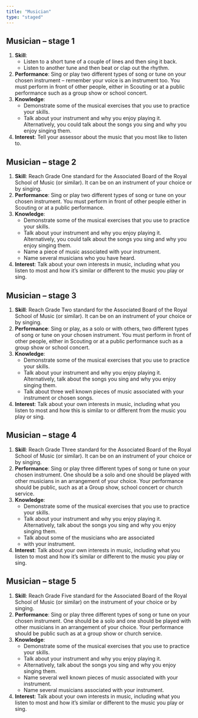```yaml
---
title: "Musician"
type: "staged"
---
```


## Musician – stage 1

1. **Skill**:
	* Listen to a short tune of a couple of lines and then sing it back.
	* Listen to another tune and then beat or clap out the rhythm.
2. **Performance**: Sing or play two different types of song or tune on your chosen instrument – remember your voice is an instrument too. You must perform in front of other people, either in Scouting or at a public performance  such as a group show or school concert.
3. **Knowledge**: 
	* Demonstrate some of the musical exercises that you use to 
practice your skills. 
	* Talk about your instrument and why you enjoy playing it. Alternatively, you could talk about the songs you sing and why you enjoy singing them.
4. **Interest**: Tell your assessor about the music that you most like to listen to.

## Musician – stage 2

1. **Skill**: Reach Grade One standard for the Associated Board of the Royal 
School of Music (or similar). It can be on an instrument of your choice or by singing.
2. **Performance**: Sing or play two different types of song or tune on your chosen instrument. You must perform in front of other people either in Scouting or at a public performance.
3. **Knowledge**: 
	* Demonstrate some of the musical exercises that you use to practice your skills.
	* Talk about your instrument and why you enjoy playing it. Alternatively, you could talk about the songs you sing and why you enjoy singing them.
	* Name a piece of music associated with your instrument.
	* Name several musicians who you have heard.
4. **Interest**: Talk about your own interests in music, including what you listen to most and how it’s similar or different to the music you play or sing.

## Musician – stage 3

1. **Skill**: Reach Grade Two standard for the Associated Board of the Royal 
School of Music (or similar). It can be on an instrument of your choice or by singing.
2. **Performance**: Sing or play, as a solo or with others, two different types of song or tune on your chosen instrument. You must perform in front of other people, either in Scouting or at a public performance  such 
as a group show or school concert.
3. **Knowledge**: 
	* Demonstrate some of the musical exercises that you use to practice your skills.
	* Talk about your instrument and why you enjoy playing it. Alternatively, talk about the songs you sing and why you enjoy singing them.
	* Talk about three well known pieces of music associated with your instrument or chosen songs.
4. **Interest**: Talk about your own interests in music, including what you listen to most and how this is similar to or different from the music you play or sing.

## Musician – stage 4

1. **Skill**: Reach Grade Three standard for the Associated Board of the 
Royal School of Music (or similar). It can be on an instrument of your choice or by singing.
2. **Performance**: Sing or play three different types of song or tune on your chosen instrument. One should be a solo and one should be played with other musicians in an arrangement of your choice. Your performance should be public, such as at a Group show, school concert or church service.
3. **Knowledge**:
	* Demonstrate some of the musical exercises that you use to practice your skills.
	* Talk about your instrument and why you enjoy playing it. Alternatively, talk about the songs you sing and why you enjoy singing them.
	* Talk about some of the musicians who are associated 
	* with your instrument.
4. **Interest**: Talk about your own interests in music, including what you listen to most and how it’s similar or different to the music you play or sing.

## Musician – stage 5

1. **Skill**: Reach Grade Five standard for the Associated Board of the 
Royal School of Music (or similar) on the instrument of your choice or by singing.
2. **Performance**: Sing or play three different types of song or tune on your chosen instrument. One should be a solo and one should be played with other musicians in an arrangement of your choice. Your performance should be public such as at a group show or church service.
3. **Knowledge**:
	* Demonstrate some of the musical exercises that you use to practice your skills.
	* Talk about your instrument and why you enjoy playing it. 
	* Alternatively, talk about the songs you sing and why you enjoy singing them.
	* Name several well known pieces of music associated with your instrument.
	* Name several musicians associated with your instrument.
4. **Interest**: Talk about your own interests in music, including what you listen to most and how it’s similar or different to the music you play or sing.
